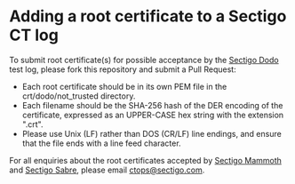 # Adding a root certificate to a Sectigo CT log
To submit root certificate(s) for possible acceptance by the [Sectigo Dodo](crt/dodo) test log, please fork this repository and submit a Pull Request:
- Each root certificate should be in its own PEM file in the crt/dodo/not_trusted directory.
- Each filename should be the SHA-256 hash of the DER encoding of the certificate, expressed as an UPPER-CASE hex string with the extension ".crt".
- Please use Unix (LF) rather than DOS (CR/LF) line endings, and ensure that the file ends with a line feed character.

For all enquiries about the root certificates accepted by [Sectigo Mammoth](crt/mammoth) and [Sectigo Sabre](crt/sabre), please email ctops@sectigo.com.
